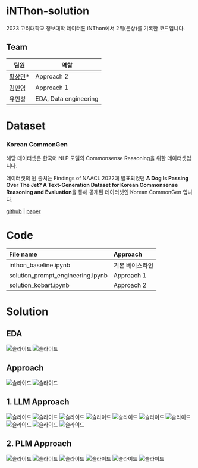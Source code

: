 # iNThon-solution
2023 고려대학교 정보대학 데이터톤 iNThon에서 2위(은상)를 기록한 코드입니다.

## Team
| 팀원                            | 역할                                       |
| ----------------------------- | ---------------------------------------- |
| [황상민](https://github.com/bbang3)*      | Approach 2 |
| [김민영](https://github.com/EuroMinyoung186)     | Approach 1 |
| 유민성                           | EDA, Data engineering |

# Dataset
### Korean CommonGen


해당 데이터셋은 한국어 NLP 모델의 Commonsense Reasoning을 위한 데이터셋입니다.

데이터셋의 원 출처는 Findings of NAACL 2022에 발표되었던 **A Dog Is Passing Over The Jet? A Text-Generation Dataset for Korean Commonsense Reasoning and Evaluation**을 통해 공개된 데이터셋인 Korean CommonGen 입니다.


[github](https://github.com/J-Seo/Korean-CommonGen) | [paper](https://aclanthology.org/2022.findings-naacl.172/)

# Code

|File name|Approach|
|:-|:-|
|inthon_baseline.ipynb|기본 베이스라인|
|solution_prompt_engineering.ipynb|Approach 1|
|solution_kobart.ipynb|Approach 2|

# Solution
## EDA
![슬라이드](./assets/슬라이드2.jpeg)
![슬라이드](./assets/슬라이드3.jpeg)

## Approach
![슬라이드](./assets/슬라이드6.jpeg)
![슬라이드](./assets/슬라이드7.jpeg)

## 1. LLM Approach
![슬라이드](./assets/슬라이드8.jpeg)
![슬라이드](./assets/슬라이드10.jpeg)
![슬라이드](./assets/슬라이드12.jpeg)
![슬라이드](./assets/슬라이드13.jpeg)
![슬라이드](./assets/슬라이드17.jpeg)
![슬라이드](./assets/슬라이드16.jpeg)
![슬라이드](./assets/슬라이드18.jpeg)
![슬라이드](./assets/슬라이드19.jpeg)
![슬라이드](./assets/슬라이드20.jpeg)
![슬라이드](./assets/슬라이드21.jpeg)


## 2. PLM Approach
![슬라이드](./assets/슬라이드24.jpeg)
![슬라이드](./assets/슬라이드25.jpeg)
![슬라이드](./assets/슬라이드26.jpeg)
![슬라이드](./assets/슬라이드27.jpeg)
![슬라이드](./assets/슬라이드28.jpeg)
![슬라이드](./assets/슬라이드31.jpeg)
